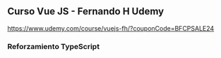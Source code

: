 ## Curso Vue JS - Fernando H Udemy
https://www.udemy.com/course/vuejs-fh/?couponCode=BFCPSALE24

### Reforzamiento TypeScript
